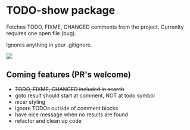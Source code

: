 # TODO-show package

Fetches TODO, FIXME, CHANGED comments from the project. Currenlty requires one open file (bug).

Ignores anything in your .gitignore.

![](https://raw.github.com/jamischarles/atom-todo-show/master/screenshots/preview.png)

## Coming features (PR's welcome)
- ~~TODO, FIXME, CHANGED included in search~~
- goto result should start at comment, NOT at todo symbol
- nicer styling
- ignore TODOs outside of comment blocks
- have nice message when no results are found
- refactor and clean up code
